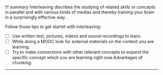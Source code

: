 !!! summary
	Interleaving discribes the studying of related skills or concepts in parallel and with various kinds of medias and thereby training your brain in a surprisingly effective way.

Follow those tips to get startet with interleaving:

* [ ] Use written text, pictures, videos and sound-recordings to learn.
* [ ] While doing a MOOC look for external materials on the content you are learning.
* [ ] Try to make connections with other relevant concepts to expand the specific concept which you are learning right now.Advantages of chunking:

****

